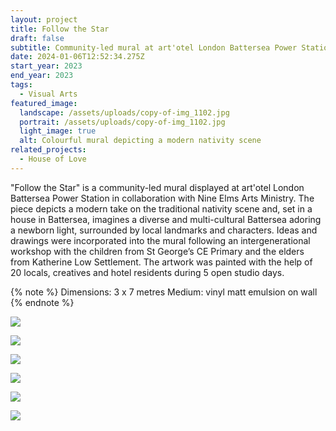 ```yaml
---
layout: project
title: Follow the Star
draft: false
subtitle: Community-led mural at art'otel London Battersea Power Station
date: 2024-01-06T12:52:34.275Z
start_year: 2023
end_year: 2023
tags:
  - Visual Arts
featured_image:
  landscape: /assets/uploads/copy-of-img_1102.jpg
  portrait: /assets/uploads/copy-of-img_1102.jpg
  light_image: true
  alt: Colourful mural depicting a modern nativity scene
related_projects:
  - House of Love
---
```

"Follow the Star" is a community-led mural displayed at art'otel London Battersea Power Station in collaboration with Nine Elms Arts Ministry. The piece depicts a modern take on the traditional nativity scene and, set in a house in Battersea, imagines a diverse and multi-cultural Battersea adoring a newborn light, surrounded by local landmarks and characters. Ideas and drawings were incorporated into the mural following an intergenerational workshop with the children from St George’s CE Primary and the elders from Katherine Low Settlement. The artwork was painted with the help of 20 locals, creatives and hotel residents during 5 open studio days.

{% note %}
Dimensions: 3 x 7 metres
Medium: vinyl matt emulsion on wall
{% endnote %}

![](/assets/uploads/img_0770.jpg)

![](/assets/uploads/copy-of-img_5679.jpg)

![](/assets/uploads/copy-of-img_1099.jpg)

![](/assets/uploads/copy-of-©als3.jpg)

![](/assets/uploads/copy-of-©jasmynhenry5.jpg)

![](/assets/uploads/copy-of-img_5682.jpg)